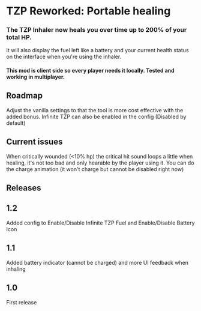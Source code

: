**<h1>TZP Reworked: Portable healing</h1>**

<h3>The TZP Inhaler now heals you over time up to 200% of your total HP.</h3>	
It will also display the fuel left like a battery and your current health status on the interface when you're using the inhaler.
<h4>This mod is client side so every player needs it locally. Tested and working in multiplayer.</h4>	


Roadmap
---
Adjust the vanilla settings to that the tool is more cost effective with the added bonus.
Infinite TZP can also be enabled in the config (Disabled by default)

Current issues
---
When critically wounded (<10% hp) the critical hit sound loops a little when healing, it's not too bad and only hearable by the player using it.
You can do the charge animation (it won't charge but cannot be disabled right now)

Releases
---
1.2
---
Added config to Enable/Disable Infinite TZP Fuel and Enable/Disable Battery Icon

1.1
---
Added battery indicator (cannot be charged) and more UI feedback when inhaling

1.0
---
First release